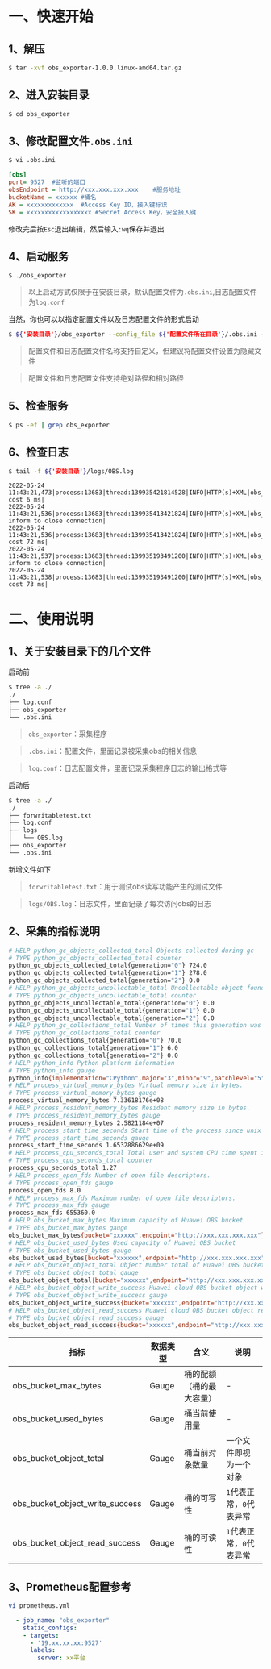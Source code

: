 # 一、快速开始
## 1、解压
```bash
$ tar -xvf obs_exporter-1.0.0.linux-amd64.tar.gz
```
## 2、进入安装目录
```bash
$ cd obs_exporter
```
## 3、修改配置文件`.obs.ini`
```bash
$ vi .obs.ini
```
```ini
[obs]
port= 9527  #监听的端口
obsEndpoint = http://xxx.xxx.xxx.xxx    #服务地址
bucketName = xxxxxx #桶名
AK = xxxxxxxxxxxxx  #Access Key ID，接入键标识
SK = xxxxxxxxxxxxxxxxxx #Secret Access Key，安全接入键
```
修改完后按`Esc`退出编辑，然后输入`:wq`保存并退出
## 4、启动服务
```bash
$ ./obs_exporter
```
>以上启动方式仅限于在安装目录，默认配置文件为`.obs.ini`,日志配置文件为`log.conf`

当然，你也可以以指定配置文件以及日志配置文件的形式启动
```bash
$ ${'安装目录'}/obs_exporter --config_file ${'配置文件所在目录'}/.obs.ini --log_config ${'日志配置文件所在目录'}/log.conf
```
>配置文件和日志配置文件名称支持自定义，但建议将配置文件设置为隐藏文件

>配置文件和日志配置文件支持绝对路径和相对路径
## 5、检查服务
```bash
$ ps -ef | grep obs_exporter
```
## 6、检查日志
```bash
$ tail -f ${'安装目录'}/logs/OBS.log
```
```log
2022-05-24 11:43:21,473|process:13683|thread:139935421814528|INFO|HTTP(s)+XML|obs_logger|_wrapperFinally,97|getObject cost 6 ms|
2022-05-24 11:43:21,536|process:13683|thread:139935413421824|INFO|HTTP(s)+XML|obs_logger|do_close,358|server inform to close connection|
2022-05-24 11:43:21,536|process:13683|thread:139935413421824|INFO|HTTP(s)+XML|obs_logger|_wrapperFinally,97|getBucketStorageInfo cost 72 ms|
2022-05-24 11:43:21,537|process:13683|thread:139935193491200|INFO|HTTP(s)+XML|obs_logger|do_close,358|server inform to close connection|
2022-05-24 11:43:21,538|process:13683|thread:139935193491200|INFO|HTTP(s)+XML|obs_logger|_wrapperFinally,97|putContent cost 73 ms|
```
# 二、使用说明
## 1、关于安装目录下的几个文件
启动前
```bash
$ tree -a ./
./
├── log.conf
├── obs_exporter
└── .obs.ini
```
>`obs_exporter`：采集程序

>`.obs.ini`：配置文件，里面记录被采集obs的相关信息

>`log.conf`：日志配置文件，里面记录采集程序日志的输出格式等

启动后
```bash
$ tree -a ./
./
├── forwritabletest.txt
├── log.conf
├── logs
│   └── OBS.log
├── obs_exporter
└── .obs.ini
```
新增文件如下
>`forwritabletest.txt`：用于测试obs读写功能产生的测试文件

>`logs/OBS.log`：日志文件，里面记录了每次访问obs的日志

## 2、采集的指标说明
```bash
# HELP python_gc_objects_collected_total Objects collected during gc
# TYPE python_gc_objects_collected_total counter
python_gc_objects_collected_total{generation="0"} 724.0
python_gc_objects_collected_total{generation="1"} 278.0
python_gc_objects_collected_total{generation="2"} 0.0
# HELP python_gc_objects_uncollectable_total Uncollectable object found during GC
# TYPE python_gc_objects_uncollectable_total counter
python_gc_objects_uncollectable_total{generation="0"} 0.0
python_gc_objects_uncollectable_total{generation="1"} 0.0
python_gc_objects_uncollectable_total{generation="2"} 0.0
# HELP python_gc_collections_total Number of times this generation was collected
# TYPE python_gc_collections_total counter
python_gc_collections_total{generation="0"} 70.0
python_gc_collections_total{generation="1"} 6.0
python_gc_collections_total{generation="2"} 0.0
# HELP python_info Python platform information
# TYPE python_info gauge
python_info{implementation="CPython",major="3",minor="9",patchlevel="5",version="3.9.5"} 1.0
# HELP process_virtual_memory_bytes Virtual memory size in bytes.
# TYPE process_virtual_memory_bytes gauge
process_virtual_memory_bytes 7.33618176e+08
# HELP process_resident_memory_bytes Resident memory size in bytes.
# TYPE process_resident_memory_bytes gauge
process_resident_memory_bytes 2.5821184e+07
# HELP process_start_time_seconds Start time of the process since unix epoch in seconds.
# TYPE process_start_time_seconds gauge
process_start_time_seconds 1.6532886629e+09
# HELP process_cpu_seconds_total Total user and system CPU time spent in seconds.
# TYPE process_cpu_seconds_total counter
process_cpu_seconds_total 1.27
# HELP process_open_fds Number of open file descriptors.
# TYPE process_open_fds gauge
process_open_fds 8.0
# HELP process_max_fds Maximum number of open file descriptors.
# TYPE process_max_fds gauge
process_max_fds 655360.0
# HELP obs_bucket_max_bytes Maximum capacity of Huawei OBS bucket
# TYPE obs_bucket_max_bytes gauge
obs_bucket_max_bytes{bucket="xxxxxx",endpoint="http://xxx.xxx.xxx.xxx"} 5.36870912e+011
# HELP obs_bucket_used_bytes Used capacity of Huawei OBS bucket
# TYPE obs_bucket_used_bytes gauge
obs_bucket_used_bytes{bucket="xxxxxx",endpoint="http://xxx.xxx.xxx.xxx"} 4.309656907e+010
# HELP obs_bucket_object_total Object Number total of Huawei OBS bucket
# TYPE obs_bucket_object_total gauge
obs_bucket_object_total{bucket="xxxxxx",endpoint="http://xxx.xxx.xxx.xxx"} 479615.0
# HELP obs_bucket_object_write_success Huawei cloud OBS bucket object writable
# TYPE obs_bucket_object_write_success gauge
obs_bucket_object_write_success{bucket="xxxxxx",endpoint="http://xxx.xxx.xxx.xxx"} 1.0
# HELP obs_bucket_object_read_success Huawei cloud OBS bucket object readable
# TYPE obs_bucket_object_read_success gauge
obs_bucket_object_read_success{bucket="xxxxxx",endpoint="http://xxx.xxx.xxx.xxx"} 1.0
```
| 指标                 |数据类型    | 含义              | 说明            |
| -------------------- | ---------- | ---------------- | ---------------- |
| obs_bucket_max_bytes |  Gauge     |桶的配额（桶的最大容量） | - |
| obs_bucket_used_bytes |  Gauge    |桶当前使用量 | - |
| obs_bucket_object_total |  Gauge    |桶当前对象数量 | 一个文件即视为一个对象 |
| obs_bucket_object_write_success |  Gauge    |桶的可写性 | `1`代表正常，`0`代表异常 |
| obs_bucket_object_read_success |  Gauge    |桶的可读性 | `1`代表正常，`0`代表异常 |
## 3、Prometheus配置参考
```bash
vi prometheus.yml
```
```yaml
  - job_name: "obs_exporter"
    static_configs:
    - targets:
      - '19.xx.xx.xx:9527'
      labels:
        server: xx平台
```
